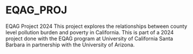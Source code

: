 # EQAG_PROJ
EQAG Project 2024
This project explores the relationships between county level pollution burden and poverty in California. This is part of a 2024 project done with the EQAG program at University of California Santa Barbara in partnership with the University of Arizona.
